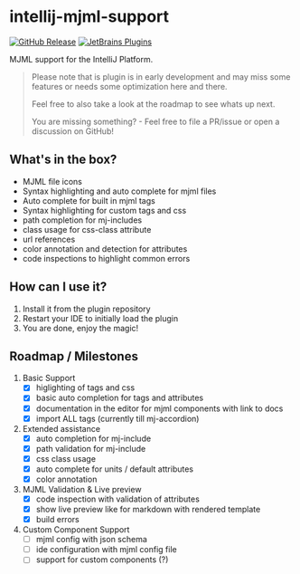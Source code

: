 intellij-mjml-support
===

[![GitHub Release](https://img.shields.io/github/v/tag/timo-reymann/intellij-mjml-support.svg?label=version)](https://github.com/timo-reymann/intellij-mjml-support/releases)
[![JetBrains Plugins](https://img.shields.io/badge/JetBrains-Plugins-orange)](https://plugins.jetbrains.com/https://plugins.jetbrains.com/plugin/16418-mjml-support)

MJML support for the IntelliJ Platform.

> Please note that is plugin is in early development and may miss some features
> or needs some optimization here and there.
>
> Feel free to also take a look at the roadmap to see whats up next.
>
> You are missing something? - Feel free to file a PR/issue or open a discussion on GitHub!

## What's in the box?

- MJML file icons
- Syntax highlighting and auto complete for mjml files
- Auto complete for built in mjml tags
- Syntax highlighting for custom tags and css
- path completion for mj-includes
- class usage for css-class attribute
- url references
- color annotation and detection for attributes
- code inspections to highlight common errors

## How can I use it?

1. Install it from the plugin repository
2. Restart your IDE to initially load the plugin
4. You are done, enjoy the magic!

## Roadmap / Milestones

1. Basic Support
    - [x] higlighting of tags and css
    - [x] basic auto completion for tags and attributes
    - [x] documentation in the editor for mjml components with link to docs
    - [x] import ALL tags (currently till mj-accordion)
2. Extended assistance
    - [x] auto completion for mj-include
    - [x] path validation for mj-include
    - [x] css class usage
    - [x] auto complete for units / default attributes
    - [x] color annotation
3. MJML Validation & Live preview
    - [x] code inspection with validation of attributes
    - [x] show live preview like for markdown with rendered template
    - [x] build errors
4. Custom Component Support
    - [ ] mjml config with json schema
    - [ ] ide configuration with mjml config file
    - [ ] support for custom components (?)

